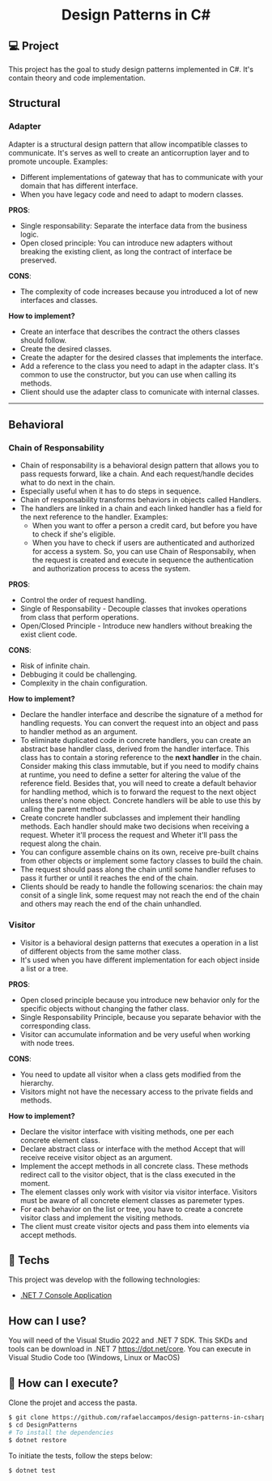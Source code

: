 <h1 align="center">Design Patterns in C#</h1>

## 💻 Project
This project has the goal to study design patterns implemented in C#. It's contain theory and code implementation.

## Structural

### Adapter ###
Adapter is a structural design pattern that allow incompatible classes to communicate. It's serves as well to create an anticorruption layer and to promote uncouple.
Examples: 
  - Different implementations of gateway that has to communicate with your domain that has different interface.
  - When you have legacy code and need to adapt to modern classes.

**PROS**:
- Single responsability: Separate the interface data from the business logic.
- Open closed principle: You can introduce new adapters without breaking the existing client, as long the contract of interface be preserved.

**CONS**:
- The complexity of code increases because you introduced a lot of new interfaces and classes.

**How to implement?**
- Create an interface that describes the contract the others classes should follow.
- Create the desired classes.
- Create the adapter for the desired classes that implements the interface.
- Add a reference to the class you need to adapt in the adapter class. It's common to use the constructor, but you can use when calling its methods.
- Client should use the adapter class to comunicate with internal classes.
---

## Behavioral

### Chain of Responsability ###
- Chain of responsability is a behavioral design pattern that allows you to pass requests forward, like a chain. And each request/handle decides what to do next in the chain.
- Especially useful when it has to do steps in sequence.
- Chain of responsability transforms behaviors in objects called Handlers.
- The handlers are linked in a chain and each linked handler has a field for the next reference to the handler.
Examples:
  - When you want to offer a person a credit card, but before you have to check if she's eligible.
  - When you have to check if users are authenticated and authorized for access a system. So, you can use Chain of Responsabily, when the request is created and execute in sequence the authentication and authorization process to acess the system.

**PROS**:
 - Control the order of request handling.
 - Single of Responsability - Decouple classes that invokes operations from class that perform operations.
 - Open/Closed Principle - Introduce new handlers without breaking the exist client code.

**CONS**:
- Risk of infinite chain.
- Debbuging it could be challenging.
- Complexity in the chain configuration.

**How to implement?**
- Declare the handler interface and describe the signature of a method for handling requests. You can convert the request into an object and pass to handler method as an argument.
- To eliminate duplicated code in concrete handlers, you can create an abstract base handler class, derived from the handler interface. This class has to contain a storing reference to the **next handler** in the chain. Consider making this class immutable, but if you need to modify chains at runtime, you need to define a setter for altering the value of the reference field. Besides that, you will need to create a default behavior for handling method, which is to forward the request to the next object unless there's none object. Concrete handlers will be able to use this by calling the parent method.
- Create concrete handler subclasses and implement their handling methods. Each handler should make two decisions when receiving a request. Wheter it'll process the request and Wheter it'll pass the request along the chain.
- You can configure assemble chains on its own, receive pre-built chains from other objects or implement some factory classes to build the chain.
- The request should pass along the chain until some handler refuses to pass it further or until it reaches the end of the chain.
- Clients should be ready to handle the following scenarios: the chain may consit of a single link, some request may not reach the end of the chain and others may reach the end of the chain unhandled.

### Visitor ###
- Visitor is a behavioral design patterns that executes a operation in a list of different objects from the same mother class.
- It's used when you have different implementation for each object inside a list or a tree.

**PROS**:
- Open closed principle because you introduce new behavior only for the specific objects without changing the father class.
- Single Responsability Principle, because you separate behavior with the corresponding class.
- Visitor can accumulate information and be very useful when working with node trees.

**CONS**:
- You need to update all visitor when a class gets modified from the hierarchy.
- Visitors might not have the necessary access to the private fields and methods.

**How to implement?**
- Declare the visitor interface with visiting methods, one per each concrete element class.
- Declare abstract class or interface with the method Accept that will receive receive visitor object as an argument.
- Implement the accept methods in all concrete class. These methods redirect call to the visitor object, that is the class executed in the moment.
- The element classes only work with visitor via visitor interface. Visitors must be aware of all concrete element classes as paremeter types.
- For each behavior on the list or tree, you have to create a concrete visitor class and implement the visiting methods.
- The client must create visitor ojects and pass them into elements via accept methods.

## 🧪 Techs

This project was develop with the following technologies:

- [.NET 7 Console Application](https://docs.microsoft.com/pt-br/dotnet/core/dotnet-7)

## How can I use?

You will need of the Visual Studio 2022 and .NET 7 SDK.
This SKDs and tools can be download in .NET 7 https://dot.net/core.
You can execute in Visual Studio Code too (Windows, Linux or MacOS)

## 🚀 How can I execute?

Clone the projet and access the pasta.

```bash
$ git clone https://github.com/rafaelaccampos/design-patterns-in-csharp
$ cd DesignPatterns
# To install the dependencies
$ dotnet restore


```

To initiate the tests, follow the steps below:
```bash
$ dotnet test
```


